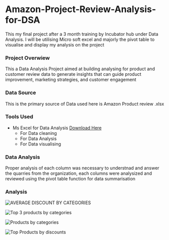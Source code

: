 # Amazon-Project-Review-Analysis-for-DSA

This my final project after a 3 month training by Incubator hub under Data Analysis. 
I will be utilising Micro soft excel and majorly the pivot table to visualise and display my analysis on the project

### Project Overwiew

This a Data Analysis Project aimed at building analysing for product and customer review data to generate insights that can guide product improvement, marketing strategies, and customer engagement

### Data Source
This is the primary source of Data used here is Amazon Product review .xlsx

### Tools Used
- Ms Excel for Data Analysis [Download Here](https://www.microsoft.com/en/microsoft-365/excel)
   - For Data cleaning
   - For Data Analysis
   - For Data visualising

### Data Analysis

Proper analysis of each column was necessary to understnad and answer the quarries from the organization, each columns were analysized and reviewed using the pivot table function for data summarisation 

### Analysis
     

![AVERAGE DISCOUNT BY CATEGORIES](https://github.com/user-attachments/assets/ed2cf8fc-23cc-4331-bd5a-a707629f206d)

![Top 3 products by categories](https://github.com/user-attachments/assets/d104532a-6aff-45ff-b90a-c960010a8d9e)

![Products by categories](https://github.com/user-attachments/assets/bcac352e-7c31-46d5-a35a-2c9f7cc4d45f)

![Top Products by discounts](https://github.com/user-attachments/assets/3b6faac7-b63e-4f4e-bec5-b52eb65a5255)
